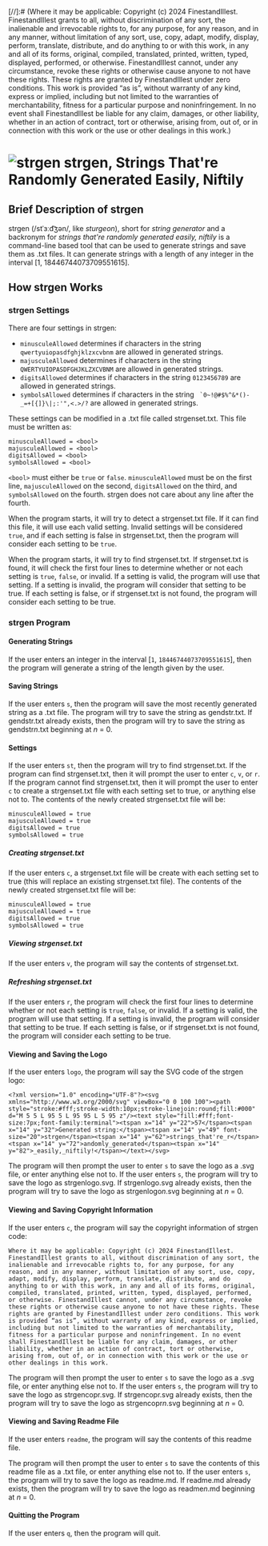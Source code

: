 [//]:# (Where it may be applicable: Copyright (c) 2024 FinestandIllest. FinestandIllest grants to all, without discrimination of any sort, the inalienable and irrevocable rights to, for any purpose, for any reason, and in any manner, without limitation of any sort, use, copy, adapt, modify, display, perform, translate, distribute, and do anything to or with this work, in any and all of its forms, original, compiled, translated, printed, written, typed, displayed, performed, or otherwise. FinestandIllest cannot, under any circumstance, revoke these rights or otherwise cause anyone to not have these rights. These rights are granted by FinestandIllest under zero conditions. This work is provided “as is”, without warranty of any kind, express or implied, including but not limited to the warranties of merchantability, fitness for a particular purpose and noninfringement. In no event shall FinestandIllest be liable for any claim, damages, or other liability, whether in an action of contract, tort or otherwise, arising from, out of, or in connection with this work or the use or other dealings in this work.)

# ![strgen](strgen.svg) strgen, Strings That're Randomly Generated Easily, Niftily

## Brief Description of strgen

strgen (/stˈɜːd͡ʒən/, like *sturgeon*), short for *string generator* and a backronym for *strings that're randomly generated easily, niftily* is a command-line based tool that can be used to generate strings and save them as .txt files. It can generate strings with a length of any integer in the interval [1, 18446744073709551615].

## How strgen Works

### strgen Settings

There are four settings in strgen:

- `minusculeAllowed` determines if characters in the string `qwertyuiopasdfghjklzxcvbnm` are allowed in generated strings.
- `majusculeAllowed` determines if characters in the string `QWERTYUIOPASDFGHJKLZXCVBNM` are allowed in generated strings.
- `digitsAllowed` determines if characters in the string `0123456789` are allowed in generated strings.
- `symbolsAllowed` determines if characters in the string `` `0~!@#$%^&*()-_=+[{]}\|;:'",<.>/?`` are allowed in generated strings.

These settings can be modified in a .txt file called strgenset.txt. This file must be written as:

```
minusculeAllowed = <bool>
majusculeAllowed = <bool>
digitsAllowed = <bool>
symbolsAllowed = <bool>
```

`<bool>` must either be `true` or `false`. `minusculeAllowed` must be on the first line, `majusculeAllowed` on the second, `digitsAllowed` on the third, and `symbolsAllowed` on the fourth. strgen does not care about any line after the fourth.

When the program starts, it will try to detect a strgenset.txt file. If it can find this file, it will use each valid setting. Invalid settings will be considered `true`, and if each setting is false in strgenset.txt, then the program will consider each setting to be `true`.

When the program starts, it will try to find strgenset.txt. If strgenset.txt is found, it will check the first four lines to determine whether or not each setting is `true`, `false`, or invalid. If a setting is valid, the program will use that setting. If a setting is invalid, the program will consider that setting to be true. If each setting is false, or if strgenset.txt is not found, the program will consider each setting to be true.

### strgen Program

#### Generating Strings

If the user enters an integer in the interval [`1`, `18446744073709551615`], then the program will generate a string of the length given by the user.

#### Saving Strings

If the user enters `s`, then the program will save the most recently generated string as a .txt file. The program will try to save the string as gendstr.txt. If gendstr.txt already exists, then the program will try to save the string as gendstr*n*.txt beginning at *n* = 0.

#### Settings

If the user enters `st`, then the program will try to find strgenset.txt. If the program can find strgenset.txt, then it will prompt the user to enter `c`, `v`, or `r`. If the program cannot find strgenset.txt, then it will prompt the user to enter `c` to create a strgenset.txt file with each setting set to true, or anything else not to. The contents of the newly created strgenset.txt file will be:

```
minusculeAllowed = true
majusculeAllowed = true
digitsAllowed = true
symbolsAllowed = true
```

##### Creating strgenset.txt

If the user enters `c`, a strgenset.txt file will be create with each setting set to true (this will replace an existing strgenset.txt file). The contents of the newly created strgenset.txt file will be:

```
minusculeAllowed = true
majusculeAllowed = true
digitsAllowed = true
symbolsAllowed = true
```

##### Viewing strgenset.txt

If the user enters `v`, the program will say the contents of strgenset.txt.

##### Refreshing strgenset.txt

If the user enters `r`, the program will check the first four lines to determine whether or not each setting is `true`, `false`, or invalid. If a setting is valid, the program will use that setting. If a setting is invalid, the program will consider that setting to be true. If each setting is false, or if strgenset.txt is not found, the program will consider each setting to be true.

#### Viewing and Saving the Logo

If the user enters `logo`, the program will say the SVG code of the strgen logo:

```
<?xml version="1.0" encoding="UTF-8"?><svg xmlns="http://www.w3.org/2000/svg" viewBox="0 0 100 100"><path style="stroke:#fff;stroke-width:10px;stroke-linejoin:round;fill:#000" d="M 5 5 L 95 5 L 95 95 L 5 95 z"/><text style="fill:#fff;font-size:7px;font-family:terminal"><tspan x="14" y="22">57</tspan><tspan x="14" y="32">Generated string:</tspan><tspan x="14" y="49" font-size="20">strgen</tspan><tspan x="14" y="62">strings_that're_r</tspan><tspan x="14" y="72">andomly_generated</tspan><tspan x="14" y="82">_easily,_niftily!</tspan></text></svg>
```

The program will then prompt the user to enter `s` to save the logo as a .svg file, or enter anything else not to. If the user enters `s`, the program will try to save the logo as strgenlogo.svg. If strgenlogo.svg already exists, then the program will try to save the logo as strgenlogo*n*.svg beginning at *n* = 0.

#### Viewing and Saving Copyright Information

If the user enters `c`, the program will say the copyright information of strgen code:

```
Where it may be applicable: Copyright (c) 2024 FinestandIllest. FinestandIllest grants to all, without discrimination of any sort, the inalienable and irrevocable rights to, for any purpose, for any reason, and in any manner, without limitation of any sort, use, copy, adapt, modify, display, perform, translate, distribute, and do anything to or with this work, in any and all of its forms, original, compiled, translated, printed, written, typed, displayed, performed, or otherwise. FinestandIllest cannot, under any circumstance, revoke these rights or otherwise cause anyone to not have these rights. These rights are granted by FinestandIllest under zero conditions. This work is provided “as is”, without warranty of any kind, express or implied, including but not limited to the warranties of merchantability, fitness for a particular purpose and noninfringement. In no event shall FinestandIllest be liable for any claim, damages, or other liability, whether in an action of contract, tort or otherwise, arising from, out of, or in connection with this work or the use or other dealings in this work.
```

The program will then prompt the user to enter `s` to save the logo as a .svg file, or enter anything else not to. If the user enters `s`, the program will try to save the logo as strgencopr.svg. If strgencopr.svg already exists, then the program will try to save the logo as strgencopr*n*.svg beginning at *n* = 0.

#### Viewing and Saving Readme File

If the user enters `readme`, the program will say the contents of this readme file.

The program will then prompt the user to enter `s` to save the contents of this readme file as a .txt file, or enter anything else not to. If the user enters `s`, the program will try to save the logo as readme.md. If readme.md already exists, then the program will try to save the logo as readme*n*.md beginning at *n* = 0.

#### Quitting the Program

If the user enters `q`, then the program will quit.
